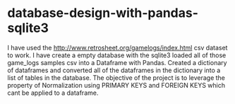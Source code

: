 # database-design-with-pandas-sqlite3

I have used the http://www.retrosheet.org/gamelogs/index.html csv dataset to work.
I have create a empty database with the sqlite3 loaded all of those game_logs samples csv into a Dataframe with Pandas.
Created a dictionary of dataframes and converted all of the dataframes in the dictionary into a list of tables in the database.
The objective of the project is to leverage the property of Normalization using PRIMARY KEYS and FOREIGN KEYS which cant be applied to a dataframe.
